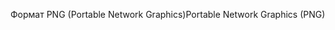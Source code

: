 <span data-ttu-id="a60e7-101">Формат PNG (Portable Network Graphics)</span><span class="sxs-lookup"><span data-stu-id="a60e7-101">Portable Network Graphics (PNG)</span></span>